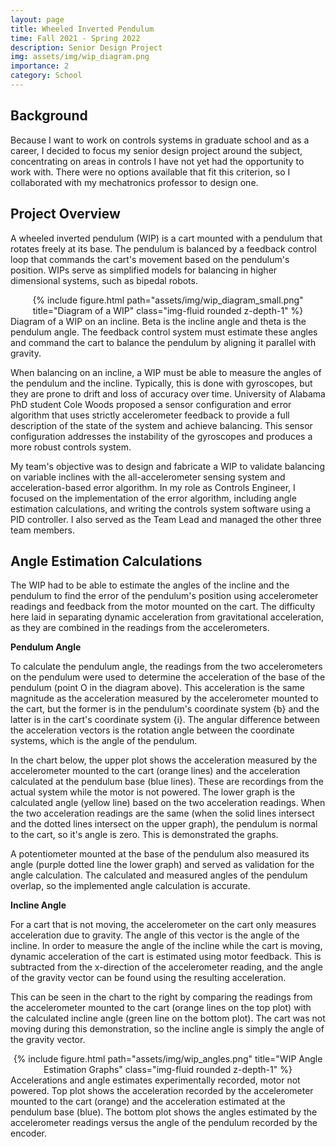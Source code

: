 ```yaml
---
layout: page
title: Wheeled Inverted Pendulum
time: Fall 2021 - Spring 2022
description: Senior Design Project
img: assets/img/wip_diagram.png
importance: 2
category: School
---
```


## Background
Because I want to work on controls systems in graduate school and as a career, I decided to focus my senior design project around the subject, concentrating on areas in controls I have not yet had the opportunity to work with. There were no options available that fit this criterion, so I collaborated with my mechatronics professor to design one.

## Project Overview

A wheeled inverted pendulum (WIP) is a cart mounted with a pendulum that rotates freely at its base. The pendulum is balanced by a feedback control loop that commands the cart's movement based on the pendulum's position. WIPs serve as simplified models for balancing in higher dimensional systems, such as bipedal robots. 

<div class="row">
    <div class="col">
        <center>{% include figure.html path="assets/img/wip_diagram_small.png" title="Diagram of a WIP" class="img-fluid rounded z-depth-1" %}</center>
    </div>
</div>
<div class="caption">
    Diagram of a WIP on an incline. Beta is the incline angle and theta is the pendulum angle. The feedback control system must estimate these angles and command the cart to balance the pendulum by aligning it parallel with gravity.
</div>

When balancing on an incline, a WIP must be able to measure the angles of the pendulum and the incline. Typically, this is done with gyroscopes, but they are prone to drift and loss of accuracy over time. University of Alabama PhD student Cole Woods proposed a sensor configuration and error algorithm that uses strictly accelerometer feedback to provide a full description of the state of the system and achieve balancing. This sensor configuration addresses the instability of the gyroscopes and produces a more robust controls system.

My team's objective was to design and fabricate a WIP to validate balancing on variable inclines with the all-accelerometer sensing system and acceleration-based error algorithm.
In my role as Controls Engineer, I focused on the implementation of the error algorithm, including angle estimation calculations, and writing the controls system software using a PID controller. I also served as the Team Lead and managed the other three team members.


## Angle Estimation Calculations

The WIP had to be able to estimate the angles of the incline and the pendulum to find the error of the pendulum's position using accelerometer readings and feedback from the motor mounted on the cart. The difficulty here laid in separating dynamic acceleration from gravitational acceleration, as they are combined in the readings from the accelerometers.

**Pendulum Angle**

To calculate the pendulum angle, the readings from the two accelerometers on the pendulum were used to determine the acceleration of the base of the pendulum (point O in the diagram above). This acceleration is the same magnitude as the acceleration measured by the accelerometer mounted to the cart, but the former is in the pendulum's coordinate system {b} and the latter is in the cart's coordinate system {i}. The angular difference between the acceleration vectors is the rotation angle between the coordinate systems, which is the angle of the pendulum.

In the chart below, the upper plot shows the acceleration measured by the accelerometer mounted to the cart (orange lines) and the acceleration calculated at the pendulum base (blue lines). These are recordings from the actual system while the motor is not powered. The lower graph is the calculated angle (yellow line) based on the two acceleration readings. When the two acceleration readings are the same (when the solid lines intersect and the dotted lines intersect on the upper graph), the pendulum is normal to the cart, so it's angle is zero. This is demonstrated the graphs.

A potentiometer mounted at the base of the pendulum also measured its angle (purple dotted line the lower graph) and served as validation for the angle calculation. The calculated and measured angles of the pendulum overlap, so the implemented angle calculation is accurate.

**Incline Angle**

For a cart that is not moving, the accelerometer on the cart only measures acceleration due to gravity. The angle of this vector is the angle of the incline. In order to measure the angle of the incline while the cart is moving, dynamic acceleration of the cart is estimated using motor feedback. This is subtracted from the x-direction of the accelerometer reading, and the angle of the gravity vector can be found using the resulting acceleration.

This can be seen in the chart to the right by comparing the readings from the accelerometer mounted to the cart (orange lines on the top plot) with the calculated incline angle (green line on the bottom plot). The cart was not moving during this demonstration, so the incline angle is simply the angle of the gravity vector.

<div class="row">
    <div class="col">
        <center>{% include figure.html path="assets/img/wip_angles.png" title="WIP Angle Estimation Graphs" class="img-fluid rounded z-depth-1" %}</center>
    </div>
</div>
<div class="caption">
    Accelerations and angle estimates experimentally recorded, motor not powered. Top plot shows the acceleration recorded by the accelerometer mounted to the cart (orange) and the acceleration estimated at the pendulum base (blue). The bottom plot shows the angles estimated by the accelerometer readings versus the angle of the pendulum recorded by the encoder.
</div>